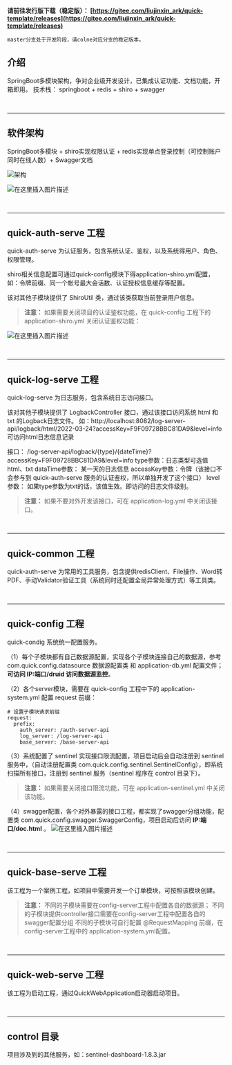
<br>

**请前往发行版下载（稳定版）： [https://gitee.com/liujinxin_ark/quick-template/releases](https://gitee.com/liujinxin_ark/quick-template/releases)**

`master分支处于开发阶段，请colne对应分支的稳定版本。`


## 介绍
SpringBoot多模块架构，争对企业级开发设计，已集成认证功能、文档功能，开箱即用。
技术栈： springboot + redis + shiro + swagger 

<br>
<hr>

## 软件架构
SpringBoot多模块 + shiro实现权限认证 + redis实现单点登录控制（可控制账户同时在线人数）+ Swagger文档

![架构](https://img-blog.csdnimg.cn/144c196ab27c4eba9e5fcddcfb1d0a73.png?x-oss-process=image/watermark,type_d3F5LXplbmhlaQ,shadow_50,text_Q1NETiBAQXJr5pa56Iif,size_20,color_FFFFFF,t_70,g_se,x_16)


![在这里插入图片描述](https://img-blog.csdnimg.cn/93fc026f8a484786b18c30069d05a656.png)

<br>
<hr>

## quick-auth-serve 工程
quick-auth-serve 为认证服务，包含系统认证、鉴权，以及系统得用户、角色、权限管理。

shiro相关信息配置可通过quick-config模块下得application-shiro.yml配置，如：令牌前缀、同一个帐号最大会话数、认证授权信息缓存等配置。

该对其他子模块提供了 ShiroUtil 类，通过该类获取当前登录用户信息。

> **注意：**
> 如果需要关闭项目的认证鉴权功能，在 quick-config 工程下的 application-shiro.yml 关闭认证鉴权功能：

![在这里插入图片描述](https://img-blog.csdnimg.cn/e3021e8292624a5fb7f522430f7827b2.png?x-oss-process=image/watermark,type_d3F5LXplbmhlaQ,shadow_50,text_Q1NETiBAQXJr5pa56Iif,size_20,color_FFFFFF,t_70,g_se,x_16)
 

<br>
<hr>

## quick-log-serve 工程
quick-log-serve 为日志服务，包含系统日志访问接口。

该对其他子模块提供了 LogbackController 接口，通过该接口访问系统 html 和 txt 的Logback日志文件。
如：http://localhost:8082/log-server-api/logback/html/2022-03-24?accessKey=F9F09728BBC81DA9&level=info 可访问html日志信息记录

接口： /log-server-api/logback/{type}/{dateTime}?accessKey=F9F09728BBC81DA9&level=info
type参数：日志类型可选值html、txt
dataTime参数： 某一天的日志信息
accessKey参数：令牌（该接口不会参与到  quick-auth-serve 服务的认证鉴权，所以单独开发了这个接口）
level参数： 如果type参数为txt的话，该值生效。即访问的日志文件级别。

> **注意：**
如果不要对外开发该接口，可在 application-log.yml 中关闭该接口。


<br>
<hr>

## quick-common 工程
quick-auth-serve 为常用的工具服务，包含提供redisClient、File操作、Word转PDF、手动Validator验证工具（系统同时还配置全局异常处理方式）等工具类。

<br>
<hr>

## quick-config 工程
quick-condig 系统统一配置服务。

（1）每个子模块都有自己数据源配置，实现各个子模块连接自己的数据源，参考com.quick.config.datasource 数据源配置类 和 application-db.yml 配置文件；**可访问 IP:端口/druid 访问数据源监控**。

（2）各个server模块，需要在 quick-config 工程中下的 application-system.yml 配置 request 前缀：

```
# 设置子模块请求前缀
request:
  prefix:
    auth_server: /auth-server-api
    log_server: /log-server-api
    base_server: /base-server-api
```

（3）系统配置了 sentinel 实现接口限流配置，项目启动后会自动注册到 sentinel 服务中，（自动注册配置类 com.quick.config.sentinel.SentinelConfig），即系统扫描所有接口，注册到 sentinel 服务（sentinel 程序在 control 目录下）。

> **注意：**
如果需要关闭接口限流功能，可在 application-sentinel.yml 中关闭该功能。

（4）swagger配置，各个对外暴露的接口工程，都实现了swagger分组功能，配置类 com.quick.config.swagger.SwaggerConfig，项目启动后访问 **IP:端口/doc.html** 。
![在这里插入图片描述](https://img-blog.csdnimg.cn/0018a7f48a67431198af5947abb9eb86.png?x-oss-process=image/watermark,type_d3F5LXplbmhlaQ,shadow_50,text_Q1NETiBAQXJr5pa56Iif,size_20,color_FFFFFF,t_70,g_se,x_16)

<br>
<hr>

## quick-base-serve 工程
该工程为一个案例工程，如项目中需要开发一个订单模块，可按照该模块创建。

> **注意：** 
不同的子模块需要在config-server工程中配置各自的数据源；
不同的子模块提供controller接口需要在config-server工程中配置各自的swagger配置分组
不同的子模块可自行配置 @RequestMapping 前缀，在config-server工程中的 application-system.yml配置。

<br>
<hr>

## quick-web-serve 工程
该工程为启动工程，通过QuickWebApplication启动器启动项目。

<br>
<hr>

## control 目录
项目涉及到的其他服务，如：sentinel-dashboard-1.8.3.jar



